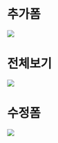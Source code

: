 # 추가폼
<img src="https://github.com/benecia2/React-CRUD/assets/99549882/3bec5afa-875c-4d59-9891-168ce00f567c">


# 전체보기
<img src="https://github.com/benecia2/React-CRUD/assets/99549882/3fa632bd-c312-4a11-829f-8042a8e8f92a">


# 수정폼
<img src="https://github.com/benecia2/React-CRUD/assets/99549882/febcda3f-b520-4675-a4a7-60cc7954f06e">
